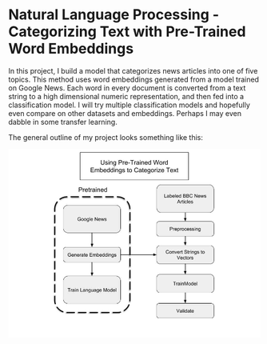 # Natural Language Processing - Categorizing Text with Pre-Trained Word Embeddings

In this project, I build a model that categorizes news articles into one of five topics. This method uses word embeddings generated from a model trained on Google News. Each word in every document is converted from a text string to a high dimensional numeric representation, and then fed into a classification model. I will try multiple classification models and hopefully even compare on other datasets and embeddings. Perhaps I may even dabble in some transfer learning.

The general outline of my project looks something like this:

![project outline](https://github.com/Davi-Schumacher/nlp-embeddings/blob/master/NLP%20TL%20News%20Cat.jpg)
